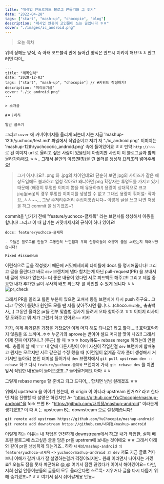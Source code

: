 ```yaml
---
title: "매쉬업 안드로이드 블로그 만들기와 그 후기"
date: "2022-04-28"
tags: ["start", "mash-up", "chocopie", "blog"]
description: "매시업 안둥이 고인물이 쓰는 글입니다 ㅎㅎ"
cover: "./images/ic_android.png"
---
```


> 오늘 목차

위의 정해둔 양식, 즉 아래 코드블럭 안에 들어간 양식은 반드시 지켜야 해요!ㅎㅎ 안그러면 다이,,
~~~
---
title: "제목입력"
date: "2020-12-03"
tags: ["start", "mash-up", "chocopie"] // #키워드 작성하기!
description: "미리보기글"
cover: "./ic_android.png"
---

> 소개글

#ㅎㅏ하하

일반 글쓰기
~~~

그리고 `cover` 에 커버이미지를 올리게 되는데 저는 지금 'mashup-12th/yuchoco/test.md' 파일에서 작업중이고 저기 저  "./ic_android.png" 이미지는 'mashup-12th/yuchoco/ic_android.png' 속에 들어있어요 ㅎㅎ 
만약 `http://~~~` 로 된 이미지 url 로 올리고 싶은 사람이 있을텐데 아쉽지만 사진이 이 블로그글과 함께 올라가야해요 ㅎㅎ.. 그래서 본인의 이름(별칭)을 딴 폴더를 생성해 요리조리 넣어주세요!

> 그거 아시나요? .png 와 .jpg의 차이인데요! 단순히 보면 jpg의 사이즈가 같은 해상도임에도 불과하고 엄청 작아요!
왜냐하면 png 확장자는 투명도를 가지고 있기 때문에 (배경이 투명한 이미지 뽑을 때 유용하죠!) 용량이 상대적으로 크고 jpg(jpeg)의 경우 투명한 이미지를 생성할 수 없고 그대신 용량이 훠어얼- 작아요,,ㅎㅎ~~,,, 그냥 주저리주저리 주접이엿습니다~ 이렇게 글을 쓰고 나면 저장을 하고 commit 을 남기겠죠~?

commit을 남기기 전에 "feature/yuchoco-글제목" 라는 브랜치를 생성해서 이동을 합니다! 
그리고 이 때 남기는 커밋메세지의 규칙이 하나 있어요!

~~~
docs: feature/yuchoco-글제목

- 오늘은 블로그를 만들고 그동안의 느낀점과 우리 안둥이들이 어떻게 글을 써왔는지 적어보았습니다!

Fixed #issueNum
~~~

이런식으로 글을 작성했기 때문에 커밋메세지의 타이틀에 docs 를 명시해줍니다! 그리고 글을 올린다고 바로 `dev` 브랜치에 냅다 합치는게 아닌
pull-request(PR) 을 보내서 내 글에 오타가 없는지~ 더 좋은 내용이 있다면 서로 피드백도 해주고!! 
그리고 제일 중요한 내가 추가한 글이 무사히 배포 되는지! 를 확인할 수 있게 됩니다 ㅎㅎ
![pr_check](./images/pr_check.png)

그래서 PR을 올리고 틀린 부분이 있으면 고쳐서 동일 브랜치에 다시 push 하구요..
그리고 무엇이 틀렸나 원인도 모를 땐 저를 찾아주시면 됩니다...(choco.초코촠,, 촠촠박사,,,)
그동안 올라온 pr들 전부 맞춤법 검사기 돌려서 오타 찾아주고 ㅎㅎ 이미지 리사이징 도와주고 뭐 제가 그런거 하고 있어요~~ 캬캬

자자, 이제 위와같은 과정을 거쳤으면 이제 머지 해도 되나요?
라고 할때....!! 호락호락하지 않음을 또 느끼며..ㅎㅎ 누군가의 aprove는 받아야 셀프 머지할 맛이 나죠!!
그래서 이제 진짜 머지하나..? (두근) 할 때 ㅎㅎㅎ 
hoxy~~라도~~~ rebase merge 하려는데 안될 때.. 충돌이 날 때 ㅜㅜ
내 앞에 다른사람이 이미 자신이 작업한걸 `dev` 브랜치에 합쳐놓고 뭔지는 모르지만 서로 같은걸 수정 했을 때 (이런일이 없게끔 각자 폴더 생성해서 거기서만 놀아요)
본인 터미널 들어가서 `dev` 브랜치에서 `git pull upstream dev --rebase` 하고 다시 `feature/yuchoco-글제목` 브랜치에 가서 `git rebase dev` 를 치면 앞서 작업한 내용들이 들어오겠죠..? 들어올거에요 아마 ㅎㅎ

그렇게 rebase merge 할 준비고 되고 드디어,,, 합치면 넘넘 설레겠죠 ㅎㅎ

위에서 upstream 을 이야기 했는데, 왜 origin 이 아니라 upstream 인거죠? 라고 한다면 
처음 진행할 때 설명은 하겠지만 A- "https://github.com/YuChocopie/mashup-android"을 fork 뜨면 B- "https://github.com/내계정/mashup-android" 이라는게 생기겠죠? 이 때 A 는 upstream B는 downstream 으로 설정해줍니다!
~~~
git remote add upstream https://github.com/YuChocopie/mashup-android
git remote add downstream https://github.com/내계정/mashup-android
~~~

이렇게 하는 이유는 내 작업은 안전하게 downstream에서 하고! 내가 작업한, 실제 배포된 블로그에 쓰고싶은 글을 담은 pr을 upstrem에 보내는 것이에요 ㅎㅎ
그래서 아래와 같이 pr을 생성하게 되는거죠.. 하하
`내계정/mashup-android 의 feature/yuchoco-글제목` -> `yuchoco/mashup-android 의 dev`
저도 지금 글로 적다보니 이해가 갈까 내가 잘 설명하는걸까 걱정이되지만..
원래 이러면서 나아지는 거겠죠? 오늘도 잠을 못자 피곤해요 @_@
여기서 잠깐 끊었다가 이어서 해야겠어요~ 다만, 저희 신입 안둥이분들의 글들이 모두 올라온다면 스르륵- 지우거나 글을 다시 다듬기 위해 숨기겠조~? ㅎㅎ
여기서 잠시 쉬어갈게용 안뇽~